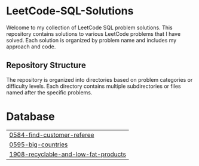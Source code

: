 # LeetCode-SQL-Solutions

Welcome to my collection of LeetCode SQL problem solutions. This repository contains solutions to various LeetCode problems that I have solved. Each solution is organized by problem name and includes my approach and code.

## Repository Structure

The repository is organized into directories based on problem categories or difficulty levels. Each directory contains multiple subdirectories or files named after the specific problems.

# Database
|  |
| ------- |
| [0584-find-customer-referee](https://github.com/Anou26/LeetCode-SQL/tree/master/0584-find-customer-referee) |
| [0595-big-countries](https://github.com/Anou26/LeetCode-SQL/tree/master/0595-big-countries) |
| [1908-recyclable-and-low-fat-products](https://github.com/Anou26/LeetCode-SQL/tree/master/1908-recyclable-and-low-fat-products) |
